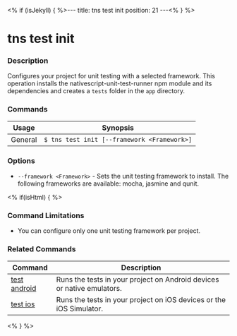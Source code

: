 <% if (isJekyll) { %>---
title: tns test init
position: 21
---<% } %>

# tns test init

### Description

Configures your project for unit testing with a selected framework. This operation installs the nativescript-unit-test-runner npm module and its dependencies and creates a `tests` folder in the `app` directory.

### Commands

Usage | Synopsis
------|-------
General | `$ tns test init [--framework <Framework>]`

### Options

* `--framework <Framework>` - Sets the unit testing framework to install. The following frameworks are available: mocha, jasmine and qunit.

<% if(isHtml) { %>

### Command Limitations

* You can configure only one unit testing framework per project.

### Related Commands

Command | Description
--------|------------
[test android](test-android.html) | Runs the tests in your project on Android devices or native emulators. 
[test ios](test-ios.html) | Runs the tests in your project on iOS devices or the iOS Simulator.
<% } %>